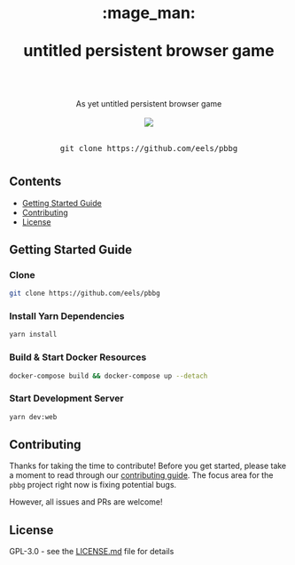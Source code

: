 <div align="center">
  <h1>
    <br />
    <div>:mage_man:</div>
    <br />
    <div>untitled persistent browser game</div>
    <br />
  </h1>
  <br />
  <div>As yet untitled persistent browser game</div>
  <br />
  <a href="https://github.com/eels/pbbg/blob/main/LICENSE.md"><img src="https://img.shields.io/github/license/eels/pbbg?style=flat-square" /></a>
  <br /><br />
  <pre>git clone https://github.com/eels/pbbg</pre>
  <h1></h1>
</div>

## Contents

- [Getting Started Guide](#getting-started-guide)
- [Contributing](#contributing)
- [License](#license)

## Getting Started Guide

### Clone

```bash
git clone https://github.com/eels/pbbg
```

### Install Yarn Dependencies

```bash
yarn install
```

### Build & Start Docker Resources

```bash
docker-compose build && docker-compose up --detach
```

### Start Development Server

```bash
yarn dev:web
```

## Contributing

Thanks for taking the time to contribute! Before you get started, please take a moment to read through our [contributing guide](https://github.com/eels/pbbg/blob/main/.github/CONTRIBUTING.md). The focus area for the `pbbg` project right now is fixing potential bugs.

However, all issues and PRs are welcome!

## License

GPL-3.0 - see the [LICENSE.md](https://github.com/eels/pbbg/blob/main/LICENSE.md) file for details

